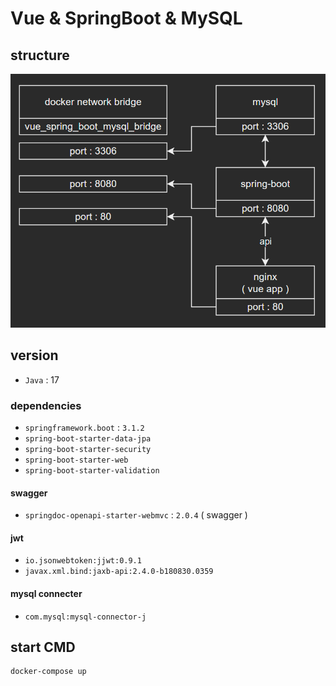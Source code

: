 # Vue & SpringBoot & MySQL

## structure
![도커 구조도](./diagram.png)

## version
- `Java` : 17

### dependencies
- `springframework.boot` : `3.1.2`
- `spring-boot-starter-data-jpa`
- `spring-boot-starter-security`
- `spring-boot-starter-web`
- `spring-boot-starter-validation`

#### swagger
- `springdoc-openapi-starter-webmvc` : `2.0.4` ( swagger )

#### jwt
- `io.jsonwebtoken:jjwt:0.9.1`
- `javax.xml.bind:jaxb-api:2.4.0-b180830.0359`

#### mysql connecter
- `com.mysql:mysql-connector-j`

## start CMD
``` shell
docker-compose up
```